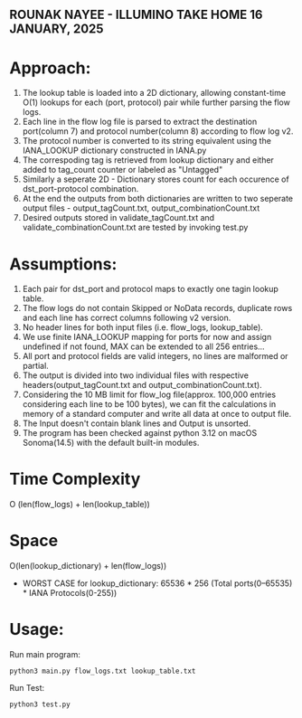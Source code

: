 ## ROUNAK NAYEE - ILLUMINO TAKE HOME 16 JANUARY, 2025

# Approach:

1. The lookup table is loaded into a 2D dictionary, allowing constant-time O(1) lookups for each (port, protocol) pair while further parsing the flow logs.
2. Each line in the flow log file is parsed to extract the destination port(column 7) and protocol number(column 8) according to flow log v2.
3. The protocol number is converted to its string equivalent using the IANA_LOOKUP dictionary constructed in IANA.py
4. The correspoding tag is retrieved from lookup dictionary and either added to tag_count counter or labeled as "Untagged"
5. Similarly a seperate 2D - Dictionary stores count for each occurence of dst_port-protocol combination.
6. At the end the outputs from both dictionaries are written to two seperate output files - output_tagCount.txt, output_combinationCount.txt
7. Desired outputs stored in validate_tagCount.txt and validate_combinationCount.txt are tested by invoking test.py

# Assumptions:
1. Each pair for dst_port and protocol maps to exactly one tagin lookup table.
2. The flow logs do not contain Skipped or NoData records, duplicate rows and each line has correct columns following v2 version.
3. No header lines for both input files (i.e. flow_logs, lookup_table).
4. We use finite IANA_LOOKUP mapping for ports for now and assign undefined if not found, MAX can be extended to all 256 entries...
5. All port and protocol fields are valid integers, no lines are malformed or partial.
6. The output is divided into two individual files with respective headers(output_tagCount.txt and output_combinationCount.txt).
7. Considering the 10 MB limit for flow_log file(approx. 100,000 entries considering each line to be 100 bytes), we can fit the calculations in memory of a standard computer and write all data at once to output file.
8. The Input doesn't contain blank lines and Output is unsorted.
9. The program has been checked against python 3.12 on macOS Sonoma(14.5) with the default built-in modules.


# Time Complexity

O (len(flow_logs) + len(lookup_table))

# Space  

O(len(lookup_dictionary) + len(flow_logs))

- WORST CASE for lookup_dictionary: 65536 * 256 (Total ports(0–65535) * IANA Protocols(0-255))

# Usage:

Run main program:

```
python3 main.py flow_logs.txt lookup_table.txt
```
Run Test:
```
python3 test.py
```